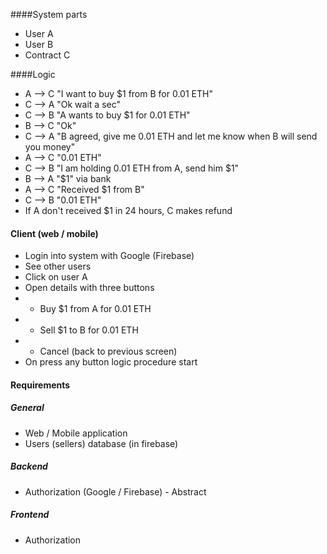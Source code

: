 ####System parts
* User A
* User B
* Contract C

####Logic
* A --> C "I want to buy $1 from B for 0.01 ETH"
* C --> A "Ok wait a sec"
* C --> B "A wants to buy $1 for 0.01 ETH"
* B --> C "Ok"
* C --> A "B agreed, give me 0.01 ETH and let me know when B will send you money"
* A --> C "0.01 ETH"
* C --> B "I am holding 0.01 ETH from A, send him $1"
* B --> A "$1" via bank
* A --> C "Received $1 from B"
* C --> B "0.01 ETH"
* If A don't received $1 in 24 hours, C makes refund


#### Client (web / mobile)
* Login into system with Google (Firebase)
* See other users
* Click on user A
* Open details with three buttons
* * Buy $1 from A for 0.01 ETH
* * Sell $1 to B for 0.01 ETH
* * Cancel (back to previous screen)
* On press any button logic procedure start


#### Requirements
##### General
* Web / Mobile application
* Users (sellers) database (in firebase)


##### Backend
* Authorization (Google / Firebase) - Abstract


##### Frontend
* Authorization
